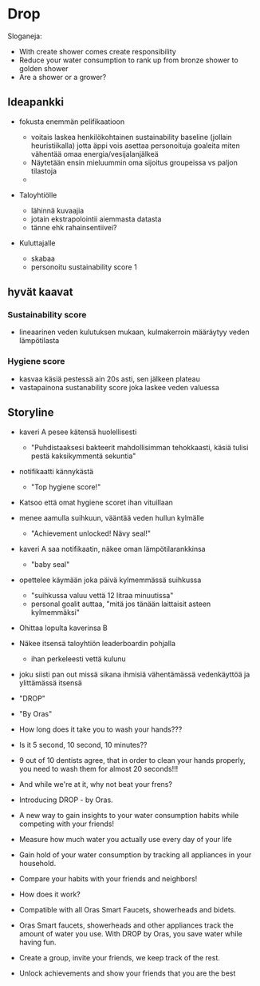 # Drop

Sloganeja:

-   With create shower comes create responsibility
-   Reduce your water consumption to rank up from bronze shower to golden shower
-   Are a shower or a grower?

## Ideapankki

-   fokusta enemmän pelifikaatioon
    -   voitais laskea henkilökohtainen sustainability baseline (jollain heuristiikalla) jotta äppi vois asettaa personoituja goaleita miten vähentää omaa energia/vesijalanjälkeä
    -   Näytetään ensin mieluummin oma sijoitus groupeissa vs paljon tilastoja
    -

-   Taloyhtiölle
    -   lähinnä kuvaajia
    -   jotain ekstrapolointii aiemmasta datasta
    -   tänne ehk rahainsentiivei?

-   Kuluttajalle
    -   skabaa
    -   personoitu sustainability score
        1

## hyvät kaavat

### Sustainability score

-   lineaarinen veden kulutuksen mukaan, kulmakerroin määräytyy veden lämpötilasta

### Hygiene score

-   kasvaa käsiä pestessä ain 20s asti, sen jälkeen plateau
-   vastapainona sustanability score joka laskee veden valuessa

## Storyline

-   kaveri A pesee kätensä huolellisesti
    -   "Puhdistaaksesi bakteerit mahdollisimman tehokkaasti, käsiä tulisi pestä kaksikymmentä sekuntia"
-   notifikaatti kännykästä
    -   "Top hygiene score!"
-   Katsoo että omat hygiene scoret ihan vituillaan
-   menee aamulla suihkuun, vääntää veden hullun kylmälle
    -   "Achievement unlocked! Nävy seal!"
-   kaveri A saa notifikaatin, näkee oman lämpötilarankkinsa
    -   "baby seal"
-   opettelee käymään joka päivä kylmemmässä suihkussa
    -   "suihkussa valuu vettä 12 litraa minuutissa"
    -   personal goalit auttaa, "mitä jos tänään laittaisit asteen kylmemmäksi"
-   Ohittaa lopulta kaverinsa B
-   Näkee itsensä taloyhtiön leaderboardin pohjalla
    -   ihan perkeleesti vettä kulunu
-   joku siisti pan out missä sikana ihmisiä vähentämässä vedenkäyttöä ja ylittämässä itsensä
-   "DROP"
-   "By Oras"

-   How long does it take you to wash your hands???
-   Is it 5 second, 10 second, 10 minutes??

-   9 out of 10 dentists agree, that in order to clean your hands properly, you need to wash them for almost 20 seconds!!!
-   And while we're at it, why not beat your frens?

-   Introducing DROP - by Oras.
-   A new way to gain insights to your water consumption habits while competing with your friends!
-   Measure how much water you actually use every day of your life
-   Gain hold of your water consumption by tracking all appliances in your household.
-   Compare your habits with your friends and neighbors!
-   How does it work?
-   Compatible with all Oras Smart Faucets, showerheads and bidets.

-   Oras Smart faucets, showerheads and other appliances track the amount of water you use.
    With DROP by Oras, you save water while having fun.

-   Create a group, invite your friends, we keep track of the rest.
-   Unlock achievements and show your friends that you are the best
